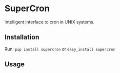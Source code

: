 # SuperCron

Intelligent interface to cron in UNIX systems.

## Installation

Run: `pip install supercron` or `easy_install supercron`

## Usage
